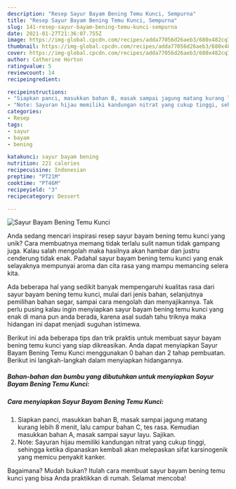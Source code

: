 ```yaml
---
description: "Resep Sayur Bayam Bening Temu Kunci, Sempurna"
title: "Resep Sayur Bayam Bening Temu Kunci, Sempurna"
slug: 141-resep-sayur-bayam-bening-temu-kunci-sempurna
date: 2021-01-27T21:36:07.755Z
image: https://img-global.cpcdn.com/recipes/adda77056d26aeb3/680x482cq70/sayur-bayam-bening-temu-kunci-foto-resep-utama.jpg
thumbnail: https://img-global.cpcdn.com/recipes/adda77056d26aeb3/680x482cq70/sayur-bayam-bening-temu-kunci-foto-resep-utama.jpg
cover: https://img-global.cpcdn.com/recipes/adda77056d26aeb3/680x482cq70/sayur-bayam-bening-temu-kunci-foto-resep-utama.jpg
author: Catherine Horton
ratingvalue: 5
reviewcount: 14
recipeingredient:

recipeinstructions:
- "Siapkan panci, masukkan bahan B, masak sampai jagung matang kurang lebih 8 menit, lalu campur bahan C, tes rasa. Kemudian masukkan bahan A, masak sampai sayur layu. Sajikan."
- "Note: Sayuran hijau memiliki kandungan nitrat yang cukup tinggi, sehingga ketika dipanaskan kembali akan melepaskan sifat karsinogenik yang memicu penyakit kanker."
categories:
- Resep
tags:
- sayur
- bayam
- bening

katakunci: sayur bayam bening 
nutrition: 221 calories
recipecuisine: Indonesian
preptime: "PT21M"
cooktime: "PT46M"
recipeyield: "3"
recipecategory: Dessert

---
```



![Sayur Bayam Bening Temu Kunci](https://img-global.cpcdn.com/recipes/adda77056d26aeb3/680x482cq70/sayur-bayam-bening-temu-kunci-foto-resep-utama.jpg)

Anda sedang mencari inspirasi resep sayur bayam bening temu kunci yang unik? Cara membuatnya memang tidak terlalu sulit namun tidak gampang juga. Kalau salah mengolah maka hasilnya akan hambar dan justru cenderung tidak enak. Padahal sayur bayam bening temu kunci yang enak selayaknya mempunyai aroma dan cita rasa yang mampu memancing selera kita.

Ada beberapa hal yang sedikit banyak mempengaruhi kualitas rasa dari sayur bayam bening temu kunci, mulai dari jenis bahan, selanjutnya pemilihan bahan segar, sampai cara mengolah dan menyajikannya. Tak perlu pusing kalau ingin menyiapkan sayur bayam bening temu kunci yang enak di mana pun anda berada, karena asal sudah tahu triknya maka hidangan ini dapat menjadi suguhan istimewa.




Berikut ini ada beberapa tips dan trik praktis untuk membuat sayur bayam bening temu kunci yang siap dikreasikan. Anda dapat menyiapkan Sayur Bayam Bening Temu Kunci menggunakan 0 bahan dan 2 tahap pembuatan. Berikut ini langkah-langkah dalam menyiapkan hidangannya.

<!--inarticleads1-->

##### Bahan-bahan dan bumbu yang dibutuhkan untuk menyiapkan Sayur Bayam Bening Temu Kunci:





<!--inarticleads2-->

##### Cara menyiapkan Sayur Bayam Bening Temu Kunci:

1. Siapkan panci, masukkan bahan B, masak sampai jagung matang kurang lebih 8 menit, lalu campur bahan C, tes rasa. Kemudian masukkan bahan A, masak sampai sayur layu. Sajikan.
1. Note: Sayuran hijau memiliki kandungan nitrat yang cukup tinggi, sehingga ketika dipanaskan kembali akan melepaskan sifat karsinogenik yang memicu penyakit kanker.




Bagaimana? Mudah bukan? Itulah cara membuat sayur bayam bening temu kunci yang bisa Anda praktikkan di rumah. Selamat mencoba!
